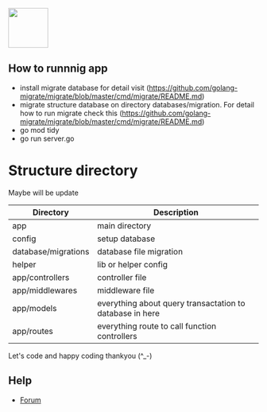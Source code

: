 <a href="https://echo.labstack.com"><img height="80" src="https://cdn.labstack.com/images/echo-logo.svg"></a>



## How to runnnig app

- install migrate database for detail visit (https://github.com/golang-migrate/migrate/blob/master/cmd/migrate/README.md)
- migrate structure database on directory databases/migration. For detail how to run migrate check this (https://github.com/golang-migrate/migrate/blob/master/cmd/migrate/README.md)
- go mod tidy
- go run server.go








# Structure directory

Maybe will be update

| Directory                                                                                           | Description                                                                                                                                                                                              |
|------------------------------------------------------------------------------------------------------|----------------------------------------------------------------------------------------------------------------------------------------------------------------------------------------------------------|
| app                                     | main directory                                                                     |
| config                             | setup database                                                                                                               |
| database/migrations                                          |  database file migration                                                                                                           |
| helper                                         |  lib or helper config                                                                                                        |
| app/controllers                                         | controller file                                                                                                       |
| app/middlewares| middleware file |
| app/models | everything about query transactation to database in here                                                                                                                                    |
| app/routes | everything route to call function controllers                                                                                                                                                                  |

Let's code and happy coding thankyou (^_-)

## Help

- [Forum](https://github.com/labstack/echo/discussions)
